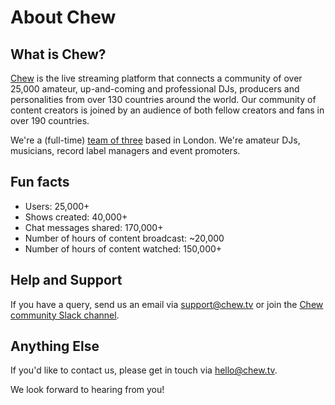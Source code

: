 # About Chew

## What is Chew?

[Chew](http://chew.tv) is the live streaming platform that connects a community of over 25,000 amateur, up-and-coming and professional DJs, producers and personalities from over 130 countries around the world. Our community of content creators is joined by an audience of both fellow creators and fans in over 190 countries.

We're a (full-time) [team of three](https://chew.tv/guide/about/team) based in London. We're amateur DJs, musicians, record label managers and event promoters.

## Fun facts
- Users: 25,000+
- Shows created: 40,000+
- Chat messages shared: 170,000+
- Number of hours of content broadcast: ~20,000
- Number of hours of content watched: 150,000+

## Help and Support

If you have a query, send us an email via [support@chew.tv](mailto:support@chew.tv) or join the [Chew community Slack channel](https://slack.chew.tv).

## Anything Else

If you'd like to contact us, please get in touch via [hello@chew.tv](mailto:hello@chew.tv).

We look forward to hearing from you!
